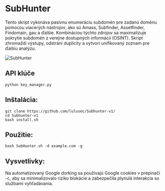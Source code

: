# SubHunter
Tento skript vykonáva pasívnu enumeráciu subdomén pre zadanú doménu pomocou viacerých nástrojov, ako sú Amass, Subfinder, Assetfinder, Findomain, gau a ďalšie. Kombináciou týchto zdrojov sa maximalizuje pokrytie subdomén z verejne dostupných informácií (OSINT). Skript zhromaždí výstupy, odstráni duplicity a vytvorí unifikovaný zoznam pre ďalšiu analýzu.

![SubHunter](https://github.com/user-attachments/assets/e9dfae2b-1816-4eed-982f-765ab5fbef45)

## API klúče
```
python key_manager.py
```


## Inštalácia:
```
git clone https://github.com/lulusec/Subhunter-v1/
cd Subhunter-v1
bash install.sh
```
## Použitie:
```
bash SubHunter.sh -d example.com -g
```

## Vysvetlivky:
Na automatizovaný Google dorking sa používajú Google cookies v prepinači -c, aby sa minimalizovalo riziko blokácie a zabezpečila plynulá interakcia so službami vyhľadávania.
